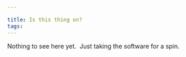 ```yaml
---

title: Is this thing on?
tags: 
---
```

Nothing to see here yet.  Just taking the software for a spin.

